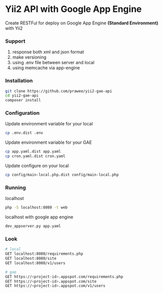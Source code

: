 # Yii2 API with Google App Engine
Create RESTFul for deploy on Google App Engine <b>(Standard Environment)</b> with Yii2

### Support
1. response both xml and json format
2. make versioning
3. using .env file between server and local
4. using memcache via  app-engine

### Installation
```bash
git clone https://github.com/prawee/yii2-gae-api
cd yii2-gae-api
composer install
```

### Configuration
Update environment variable for your local
```bash
cp .env.dist .env
```

Update environment variable for your GAE
```bash
cp app.yaml.dist app.yaml
cp cron.yaml.dist cron.yaml
```
Update configure on your local
```bash
cp config/main-local.php.dist config/main-local.php
```

### Running
localhost
```bash
php -S localhost:8080 -t web
```

localhost with google app engine
```bash
dev_appserver.py app.yaml
```

### Look
```bash
# local
GET localhost:8080/requirements.php
GET localhost:8080/site
GET localhost:8080/v1/users
```

```bash
# gae
GET https://<project-id>.appspot.com/requirements.php
GET https://<project-id>.appspot.com/site
GET https://<project-id>.appspot.com/v1/users
```